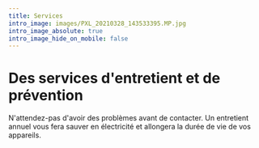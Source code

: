 ```yaml
---
title: Services
intro_image: images/PXL_20210328_143533395.MP.jpg
intro_image_absolute: true
intro_image_hide_on_mobile: false
---
```

# Des services d'entretient et de prévention

N'attendez-pas d'avoir des problèmes avant de contacter. Un entretient annuel vous fera sauver en électricité et allongera la durée de vie de vos appareils.

